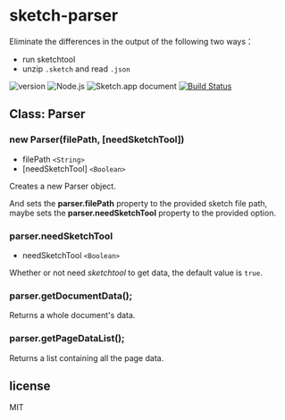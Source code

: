 # sketch-parser

Eliminate the differences in the output of the following two ways：

* run sketchtool
* unzip `.sketch` and read `.json`

![version](https://img.shields.io/npm/v/sketch-parser.svg)
![Node.js](https://img.shields.io/badge/node.js-%3E=_6.0-green.svg)
![Sketch.app document](https://img.shields.io/badge/sketchapp--document-43+-brightgreen.svg)
[![Build Status](https://api.travis-ci.org/MrPeak/sketch-parser.svg?branch=master)](https://travis-ci.org/travis-ci/travis-web)

## Class: Parser

### new Parser(filePath, [needSketchTool])

* filePath `<String>`
* [needSketchTool] `<Boolean>`

Creates a new Parser object.

And sets the **parser.filePath** property to the provided sketch file path, maybe sets the **parser.needSketchTool** property to the provided option.

### parser.needSketchTool

* needSketchTool `<Boolean>`

Whether or not need *sketchtool* to get data, the default value is `true`.

### parser.getDocumentData();

Returns a whole document's data.

### parser.getPageDataList();

Returns a list containing all the page data.

## license

MIT
